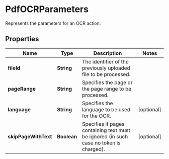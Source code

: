 

# PdfOCRParameters

Represents the parameters for an OCR action.
## Properties

Name | Type | Description | Notes
------------ | ------------- | ------------- | -------------
**fileId** | **String** | The identifier of the previously uploaded file to be processed. | 
**pageRange** | **String** | Specifies the page or the page range to be processed. | 
**language** | **String** | Specifies the language to be used for the OCR. |  [optional]
**skipPageWithText** | **Boolean** | Specifies if pages containing text must be ignored (in such case no token is charged). |  [optional]



